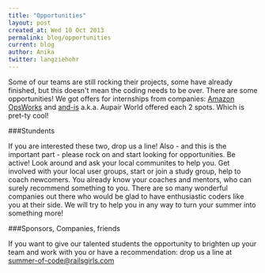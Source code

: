 ```yaml
---
title: "Opportunities"
layout: post
created_at: Wed 10 Oct 2013
permalink: blog/opportunities
current: blog
author: Anika
twitter: langziehohr
---
```


Some of our teams are still rocking their projects, some have already finished, but this doesn't mean the coding needs to be over. There are some opportunities! We got offers for internships from companies: 
[Amazon OpsWorks](http://aws.amazon.com/de/opsworks/) and [and-is](http://www.and-is.de/) a.k.a. Aupair World  offered each 2 spots. Which is pret-ty cool! 

###Stundents

If you are interested these two, drop us a line!
Also - and this is the important part - please rock on and start looking for opportunities. Be active!
Look around and ask your local communites to help you. Get involved with your local user groups, start or join a study group, help to coach newcomers. You already know your coaches and mentors, who can surely recommend something to you. There are so many wonderful companies out there who would be glad to have enthusiastic coders like you at their side. We will try to help you in any way to turn your summer into something more!

###Sponsors, Companies, friends

If you want to give our talented students the opportunity to brighten up your team and work with you or have a recommendation: drop us a line at [summer-of-code@railsgirls.com](mailto:summer-of-code@railsgirls.com)

